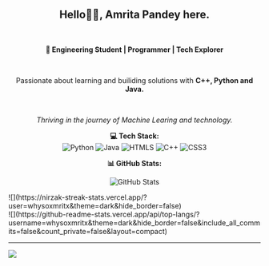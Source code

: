 <h2 align="center">Hello👋🏻, Amrita Pandey here.</h2><br>
<p align="center"><strong>🚀 Engineering Student | Programmer | Tech Explorer</strong></p> <br>
<p align="center">Passionate about learning and builiding solutions with <strong>C++, Python and Java.</strong></p><br>
<i><p align="center">Thriving in the journey of Machine Learing and technology.</p></i>


<p align="center">
  <strong>💻 Tech Stack:</strong><br>
  <img src="https://img.shields.io/badge/python-3670A0?style=for-the-badge&logo=python&logoColor=ffdd54" alt=Python>
  <img src="https://img.shields.io/badge/java-%23ED8B00.svg?style=for-the-badge&logo=openjdk&logoColor=white" alt=Java>
  <img src="https://img.shields.io/badge/html5-%23E34F26.svg?style=for-the-badge&logo=html5&logoColor=white" alt=HTMLS>
  <img src="https://img.shields.io/badge/c++-%2300599C.svg?style=for-the-badge&logo=c%2B%2B&logoColor=white" alt=C++>
  <img src="https://img.shields.io/badge/css3-%231572B6.svg?style=for-the-badge&logo=css3&logoColor=white" alt=CSS3>
</p>

<p align="center">
  <strong>📊 GitHub Stats:</strong>
</p>
<p align="center">
  <img src="https://github-readme-stats.vercel.app/api?username=whysoxmritx&theme=dark&hide_border=false&include_all_commits=false&count_private=false" alt="GitHub Stats">
</p>
![](https://nirzak-streak-stats.vercel.app/?user=whysoxmritx&theme=dark&hide_border=false)<br/>
![](https://github-readme-stats.vercel.app/api/top-langs/?username=whysoxmritx&theme=dark&hide_border=false&include_all_commits=false&count_private=false&layout=compact)
</p>

---
[![](https://visitcount.itsvg.in/api?id=whysoxmritx&icon=0&color=0)](https://visitcount.itsvg.in)
